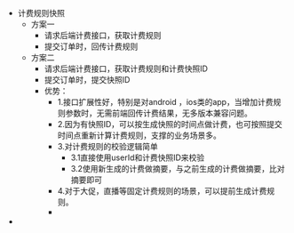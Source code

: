 - 计费规则快照
	- 方案一
		- 请求后端计费接口，获取计费规则
		- 提交订单时，回传计费规则
	- 方案二
		- 请求后端计费接口，获取计费规则和计费快照ID
		- 提交订单时，提交快照ID
		- 优势：
			- 1.接口扩展性好，特别是对android ，ios类的app，当增加计费规则参数时，无需前端回传计费结果，无多版本兼容问题。
			- 2.因为有快照ID，可以按生成快照的时间点做计费，也可按照提交时间点重新计算计费规则，支撑的业务场景多。
			- 3.对计费规则的校验逻辑简单
				- 3.1直接使用userId和计费快照ID来校验
				- 3.2使用新生成的计费做摘要，与之前生成的计费做摘要，比对摘要即可
			- 4.对于大促，直播等固定计费规则的场景，可以提前生成计费规则。
			-
-